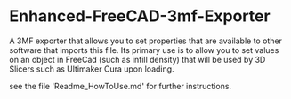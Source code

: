 # Enhanced-FreeCAD-3mf-Exporter
A 3MF exporter that allows you to set properties that are available to other software that imports this file.  Its primary use is to allow you to set values on an object in FreeCad (such as infill density) that will be used by 3D Slicers such as Ultimaker Cura upon loading.

see the file 'Readme_HowToUse.md' for further instructions.
